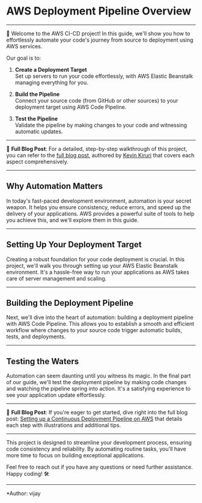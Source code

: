 # AWS Deployment Pipeline Overview

---

🚀 Welcome to the AWS CI-CD project! In this guide, we'll show you how to effortlessly automate your code's journey from source to deployment using AWS services. 

Our goal is to:

1. **Create a Deployment Target**  
   Set up servers to run your code effortlessly, with AWS Elastic Beanstalk managing everything for you.

2. **Build the Pipeline**  
   Connect your source code (from GitHub or other sources) to your deployment target using AWS Code Pipeline.

3. **Test the Pipeline**  
   Validate the pipeline by making changes to your code and witnessing automatic updates.

---

📖 **Full Blog Post**: For a detailed, step-by-step walkthrough of this project, you can refer to the [full blog post](https://medium.com/@kevinkiruri/setting-up-a-continuous-deployment-pipeline-on-aws-2da40b519f69), authored by [Kevin Kiruri](https://www.linkedin.com/in/kevin-kiruri/) that covers each aspect comprehensively.

---

## Why Automation Matters

In today's fast-paced development environment, automation is your secret weapon. It helps you ensure consistency, reduce errors, and speed up the delivery of your applications. AWS provides a powerful suite of tools to help you achieve this, and we'll explore them in this guide.

---

## Setting Up Your Deployment Target

Creating a robust foundation for your code deployment is crucial. In this project, we'll walk you through setting up your AWS Elastic Beanstalk environment. It's a hassle-free way to run your applications as AWS takes care of server management and scaling.

---

## Building the Deployment Pipeline

Next, we'll dive into the heart of automation: building a deployment pipeline with AWS Code Pipeline. This allows you to establish a smooth and efficient workflow where changes to your source code trigger automatic builds, tests, and deployments.

---

## Testing the Waters

Automation can seem daunting until you witness its magic. In the final part of our guide, we'll test the deployment pipeline by making code changes and watching the pipeline spring into action. It's a satisfying experience to see your application update effortlessly.

---

📖 **Full Blog Post**: If you're eager to get started, dive right into the full blog post: [Setting up a Continuous Deployment Pipeline on AWS](link_to_blog_post) that details each step with illustrations and additional tips.

---

This project is designed to streamline your development process, ensuring code consistency and reliability. By automating routine tasks, you'll have more time to focus on building exceptional applications.

Feel free to reach out if you have any questions or need further assistance. Happy coding! 🛠️

---

*Author: vijay
